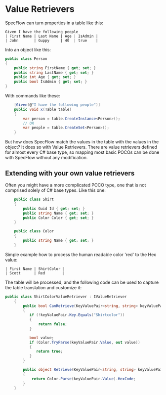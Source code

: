# Value Retrievers

SpecFlow can turn properties in a table like this:

```gherkin
Given I have the following people
| First Name | Last Name | Age | IsAdmin | 
| John       | Guppy     | 40  | true    |
```

Into an object like this:

```c#
public class Person
{
    public string FirstName { get; set; }
    public string LastName { get; set; }
    public int Age { get; set; }
    public bool IsAdmin { get; set; }
}
```

With commands like these:

```c#
    [Given(@"I have the following people")]
    public void x(Table table)
    {
        var person = table.CreateInstance<Person>();
        // OR
        var people = table.CreateSet<Person>();
    }

```

But how does SpecFlow match the values in the table with the values in the object?  It does so with Value Retrievers.  There are value retrievers defined for almost every C# base type, so mapping most basic POCOs can be done with SpecFlow without any modification.

## Extending with your own value retrievers

Often you might have a more complicated POCO type, one that is not comprised solely of C# base types.  Like this one:

```c#
    public class Shirt
    {
        public Guid Id { get; set; }
        public string Name { get; set; }
        public Color Color { get; set; }
    }

    public class Color
    {
        public string Name { get; set; }
    }
```
 
Simple example how to process the human readable color 'red' to the Hex value:

```gherkin
| First Name | ShirtColor | 
| Scott      | Red        |
```
The table will be processed, and the following code can be used to capture the table translation and customize it:
```c#
public class ShirtColorValueRetriever : IValueRetriever
    {
        public bool CanRetrieve(KeyValuePair<string, string> keyValuePair, Type targetType, Type propertyType)
        {
           if (!keyValuePair.Key.Equals("Shirtcolor"))
           {
               return false;
           }

           bool value;
           if (Color.TryParse(keyValuePair.Value, out value))
           {
              return true;
           }  
        }

        public object Retrieve(KeyValuePair<string, string> keyValuePair, Type targetType, Type propertyType)
        {
            return Color.Parse(keyValuePair.Value).HexCode;
        }
    }
```
